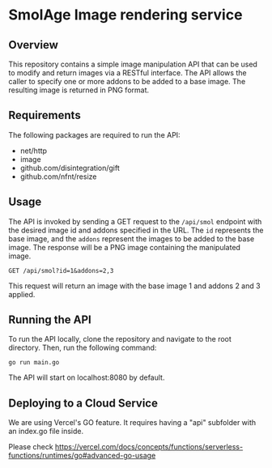 # SmolAge Image rendering service

## Overview
This repository contains a simple image manipulation API that can be used to modify and return images via a RESTful interface. The API allows the caller to specify one or more addons to be added to a base image. The resulting image is returned in PNG format.

## Requirements

The following packages are required to run the API:

- net/http
- image
- github.com/disintegration/gift
- github.com/nfnt/resize

## Usage

The API is invoked by sending a GET request to the `/api/smol` endpoint with the desired image id and addons specified in the URL. The `id` represents the base image, and the `addons` represent the images to be added to the base image. The response will be a PNG image containing the manipulated image.

`GET /api/smol?id=1&addons=2,3`

This request will return an image with the base image 1 and addons 2 and 3 applied.

## Running the API

To run the API locally, clone the repository and navigate to the root directory. Then, run the following command:

`go run main.go`

The API will start on localhost:8080 by default.


## Deploying to a Cloud Service


We are using Vercel's GO feature. It requires having a "api" subfolder with an index.go file inside. 

Please check https://vercel.com/docs/concepts/functions/serverless-functions/runtimes/go#advanced-go-usage
